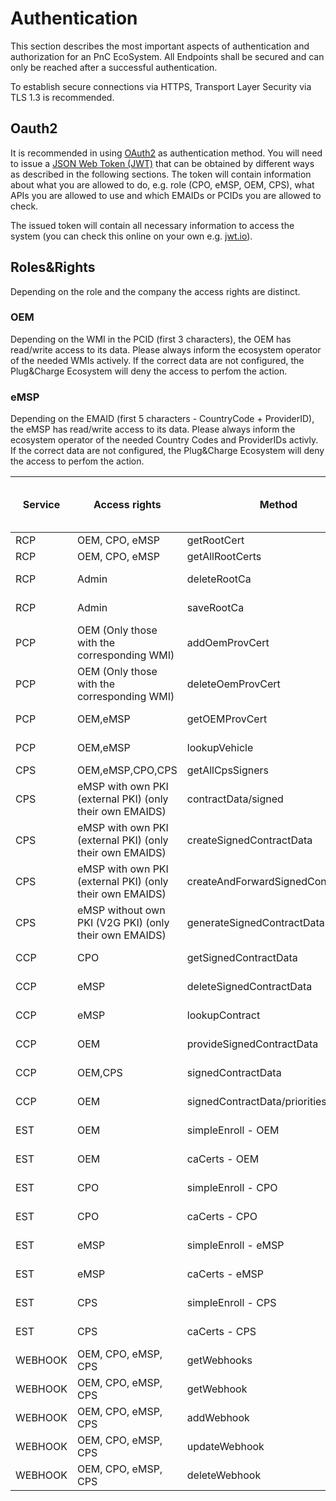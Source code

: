 # Authentication

This section describes the most important aspects of authentication and authorization for an PnC EcoSystem. All Endpoints shall be secured and can only be reached after a successful authentication. 

To establish secure connections via HTTPS, Transport Layer Security via TLS 1.3 is recommended.

## Oauth2

It is recommended in using [OAuth2](https://tools.ietf.org/html/rfc6749) as authentication method. You will need to issue a [JSON Web Token (JWT)](https://tools.ietf.org/html/rfc7519) that can be obtained by different ways as described in the following sections. The token will contain information about what you are allowed to do, e.g. role (CPO, eMSP, OEM, CPS), what APIs you are allowed to use and which EMAIDs or PCIDs you are allowed to check.

The issued token will contain all necessary information to access the system (you can check this online on your own e.g. [jwt.io](https://jwt.io/)). 

## Roles&Rights

Depending on the role and the company the access rights are distinct. 

### OEM
Depending on the WMI in the PCID (first 3 characters), the OEM has read/write access to its data. Please always inform the ecosystem operator of the needed WMIs actively. If the correct data are not configured, the Plug&Charge Ecosystem will deny the access to perfom the action.

### eMSP
Depending on the EMAID (first 5 characters - CountryCode + ProviderID), the eMSP has read/write access to its data. Please always inform the ecosystem operator of the needed Country Codes and ProviderIDs activly. If the correct data are not configured, the Plug&Charge Ecosystem will deny the access to perfom the action.

|Service|Access rights                                            |Method                            |Access Rights|OEM      |CPO      |eMSP with own PKI|Mo with V2G PKI|CPS|
|-------|---------------------------------------------------------|----------------------------------|-------------|---------|---------|---------------|--------------|----|
|RCP    |OEM, CPO, eMSP                                             |getRootCert                       |Read         |Access   |Access   |Access         |Access        |Access |
|RCP    |OEM, CPO, eMSP                                             |getAllRootCerts                   |Read         |Access   |Access   |Access         |Access        |Access |
|RCP    |Admin                                                    |deleteRootCa                      |write        |No Access|No Access|No Access      |No Access     |No Access |
|RCP    |Admin                                                    |saveRootCa                        |write        |No Access|No Access|No Access      |No Access     |No Access |
|PCP    |OEM (Only those with the corresponding WMI)              |addOemProvCert                    |Write        |Access   |No Access|No Access      |No Access     |No Access |
|PCP    |OEM (Only those with the corresponding WMI)              |deleteOemProvCert                 |Delete       |Access   |No Access|No Access      |No Access     |No Access |
|PCP    |OEM,eMSP                                                   |getOEMProvCert                    |Read         |Access   |No Access|Access         |Access        |Access |
|PCP    |OEM,eMSP                                                   |lookupVehicle                     |Read         |Access   |No Access|Access         |Access        |Access |
|CPS    |OEM,eMSP,CPO,CPS                                           |getAllCpsSigners                  |(Read)       |Access   |Access   |Access         |Access        |Access |
|CPS    |eMSP with own PKI (external PKI) (only their own EMAIDS)   |contractData/signed               |(Read)       |No Access|No Access|Access         |No Access     |No Access |
|CPS    |eMSP with own PKI (external PKI) (only their own EMAIDS)   |createSignedContractData          |(Read)       |No Access|No Access|Access         |No Access     |No Access |
|CPS    |eMSP with own PKI (external PKI) (only their own EMAIDS)   |createAndForwardSignedContractData|Write        |No Access|No Access|Access         |No Access     |No Access |
|CPS    |eMSP without own PKI (V2G PKI) (only their own EMAIDS) |generateSignedContractData            |Write        |No Access|No Access|No Access      |Access        |No Access |
|CCP    |CPO                                                      |getSignedContractData             |Read         |No Access|Access   |No Access      |No Access     |No Access |
|CCP    |eMSP                                                       |deleteSignedContractData          |Delete       |No Access|No Access|Access         |Access        |No Access |
|CCP    |eMSP                                                       |lookupContract                    |Read         |No Access|No Access|Access         |Access        |No Access |
|CCP    |OEM                                                      |provideSignedContractData         |Read         |Access   |No Access|No Access      |No Access     |No Access |
|CCP    |OEM,CPS                                                  |signedContractData                |Read         |POST     |No Access|No Access      |No Access     |PUT |
|CCP    |OEM                                                      |signedContractData/priorities     |Read         |Access   |No Access|No Access      |No Access     |No Access |
|EST    |OEM                                                      |simpleEnroll - OEM                |Read & Write |Access   |No Access|No Access      |No Access     |No Access |
|EST    |OEM                                                      |caCerts - OEM                     |Read         |Access   |No Access|No Access      |No Access     |No Access |
|EST    |CPO                                                      |simpleEnroll - CPO                |Read & Write |No Access|Access   |No Access      |No Access     |No Access |
|EST    |CPO                                                      |caCerts - CPO                     |Read         |No Access|Access   |No Access      |No Access     |No Access |
|EST    |eMSP                                                       |simpleEnroll - eMSP                 |Read & Write |No Access|No Access|No Access      |Access        |No Access |
|EST    |eMSP                                                       |caCerts - eMSP                      |Read         |No Access|No Access|No Access      |Access        |No Access |
|EST    |CPS                                                      |simpleEnroll - CPS                |Read & Write |No Access|No Access|No Access      |Access        |Access |
|EST    |CPS                                                      |caCerts - CPS                     |Read         |No Access|No Access|No Access      |Access        |Access |
|WEBHOOK    |OEM, CPO, eMSP, CPS                                    |getWebhooks                       |Read         |Access|Access|Access      |Access        |Access |
|WEBHOOK    |OEM, CPO, eMSP, CPS                                    |getWebhook                        |Read         |Access|Access|Access      |Access        |Access |
|WEBHOOK    |OEM, CPO, eMSP, CPS                                    |addWebhook                        |Write         |Access|Access|Access      |Access        |Access |
|WEBHOOK    |OEM, CPO, eMSP, CPS                                    |updateWebhook                     |Write         |Access|Access|Access      |Access        |Access |
|WEBHOOK    |OEM, CPO, eMSP, CPS                                    |deleteWebhook                     |Write         |Access|Access|Access      |Access        |Access |